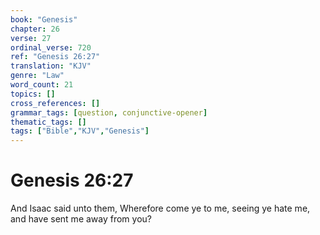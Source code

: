 ```yaml
---
book: "Genesis"
chapter: 26
verse: 27
ordinal_verse: 720
ref: "Genesis 26:27"
translation: "KJV"
genre: "Law"
word_count: 21
topics: []
cross_references: []
grammar_tags: [question, conjunctive-opener]
thematic_tags: []
tags: ["Bible","KJV","Genesis"]
---
```


# Genesis 26:27

And Isaac said unto them, Wherefore come ye to me, seeing ye hate me, and have sent me away from you?
